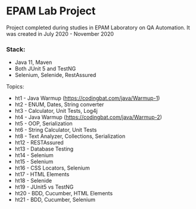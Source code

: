 # EPAM Lab Project

Project completed during studies in EPAM Laboratory on QA Automation. It was created in July 2020 - November 2020

### Stack:
- Java 11, Maven
- Both JUnit 5 and TestNG
- Selenium, Selenide, RestAssured

Topics:
- ht1 - Java Warmup (https://codingbat.com/java/Warmup-1)
- ht2 - ENUM, Dates, String converter
- ht3 - Calculator, Unit Tests, Log4j
- ht4 - Java Warmup (https://codingbat.com/java/Warmup-2)
- ht5 - OOP, Serialization
- ht6 - String Calculator, Unit Tests
- ht8 - Text Analyzer, Collections, Serialization
- ht12 - RESTAssured
- ht13 - Database Testing
- ht14 - Selenium
- ht15 - Selenium
- ht16 - CSS Locators, Selenium
- ht17 - HTML Elements
- ht18 - Selenide
- ht19 - JUnit5 vs TestNG
- ht20 - BDD, Cucumber, HTML Elements
- ht21 - BDD, Cucumber, Selenium
